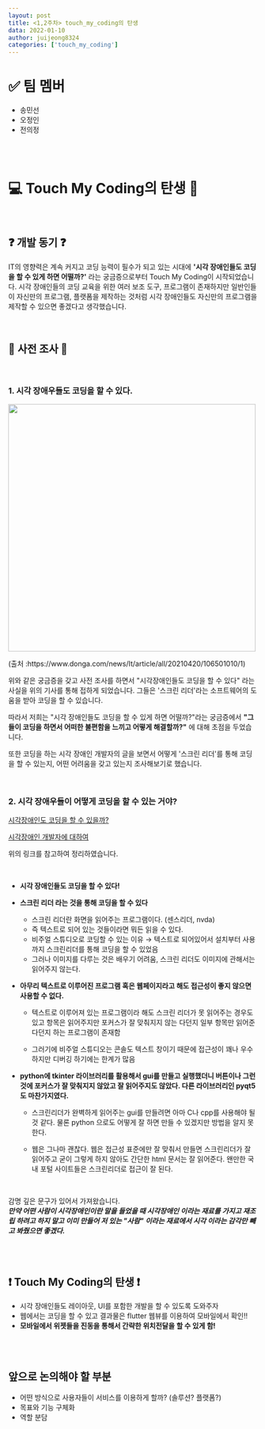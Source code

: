 ```yaml
---
layout: post
title: <1,2주차> touch_my_coding의 탄생
data: 2022-01-10
author: juijeong8324
categories: ['touch_my_coding']
---
```

# ✅ 팀 멤버        
- 송민선
- 오정인
- 전의정 

<br>
<br>

# 💻 Touch My Coding의 탄생 📱              
<br>

## ❓ 개발 동기 ❓   
IT의 영향력은 계속 커지고 코딩 능력이 필수가 되고 있는 시대에 **'시각 장애인들도 코딩을 할 수 있게 하면 어떨까?'** 라는 궁금증으로부터 Touch My Coding이 시작되었습니다. 시각 장애인들의 코딩 교육을 위한 여러 보조 도구, 프로그램이 존재하지만 일반인들이 자신만의 프로그램, 플랫폼을 제작하는 것처럼 시각 장애인들도 자신만의 프로그램을 제작할 수 있으면 좋겠다고 생각했습니다. 

<br>

## 📃 사전 조사 📃

<br>

### 1. 시각 장애우들도 코딩을 할 수 있다.
<p>      
<img src="https://user-images.githubusercontent.com/63052097/148985637-65d946bf-0e78-41c0-b43c-c7848c07bc6b.png" width=500 />
</p>        
(출처 :https://www.donga.com/news/It/article/all/20210420/106501010/1)              

위와 같은 궁금증을 갖고 사전 조사를 하면서 "시각장애인들도 코딩을 할 수 있다" 라는 사실을 위의 기사를 통해 접하게 되었습니다. 그들은 '스크린 리더'라는 소프트웨어의 도움을 받아 코딩을 할 수 있습니다.         

따라서 저희는 "시각 장애인들도 코딩을 할 수 있게 하면 어떨까?"라는 궁금증에서 **"그들이 코딩을 하면서 어떠한 불편함을 느끼고 어떻게 해결할까?"** 에 대해 초점을 두었습니다. 

또한 코딩을 하는 시각 장애인 개발자의 글을 보면서 어떻게 '스크린 리더'를 통해 코딩을 할 수 있는지, 어떤 어려움을 갖고 있는지 조사해보기로 했습니다. 

<br>

### 2. 시각 장애우들이 어떻게 코딩을 할 수 있는 거야?       

[시각장애인도 코딩을 할 수 있을까?](https://velog.io/@hdh1126/%EC%8B%9C%EA%B0%81%EC%9E%A5%EC%95%A0%EC%9D%B8%EB%8F%84-%EC%BD%94%EB%94%A9%EC%9D%84-%ED%95%A0-%EC%88%98-%EC%9E%88%EC%9D%84%EA%B9%8C)                     

[시각장애인 개발자에 대하여](https://okky.kr/article/1052733?note=2513859) 

위의 링크를 참고하여 정리하였습니다.   

<br>

- **시각 장애인들도 코딩을 할 수 있다!**
- **스크린 리더 라는 것을 통해 코딩을 할 수 있다**

    - 스크린 리더란 화면을 읽어주는 프로그램이다. (센스리더, nvda)
    - 즉 텍스트로 되어 있는 것들이라면 뭐든 읽을 수 있다. 
    - 비주얼 스튜디오로 코딩할 수 있는 이유 → 텍스트로 되어있어서 설치부터 사용까지 스크린리더를 통해 코딩을 할 수 있었음
    - 그러나 이미지를 다루는 것은 배우기 어려움, 스크린 리더도 이미지에 관해서는 읽어주지 않는다. 

- **아무리 텍스트로 이루어진 프로그램 혹은 웹페이지라고 해도 접근성이 좋지 않으면 사용할 수 없다.**

    - 텍스트로 이루어져 있는 프로그램이라 해도 스크린 리더가 못 읽어주는 경우도 있고 항목은 읽어주지만 포커스가 잘 맞춰지지 않는 다던지 일부 항목만 읽어준다던지 하는 프로그램이 존재함

   - 그러기에 비주얼 스튜디오는 콘솔도 텍스트 창이기 때문에 접근성이 꽤나 우수하지만 디버깅 하기에는 한계가 많음

- **python에 tkinter 라이브러리를 활용해서 gui를 만들고 실행했더니 버튼이나 그런 것에 포커스가 잘 맞춰지지 않았고 잘 읽어주지도 않았다. 다른 라이브러리인 pyqt5도 마찬가지였다.**

   -  스크린리더가 완벽하게 읽어주는 gui를 만들려면 아마 C나 cpp를 사용해야 될 것 같다. 물론 python 으로도 어떻게 잘 하면 만들 수 있겠지만 방법을 알지 못 한다.

   -  웹은 그나마 괜찮다. 웹은 접근성 표준에만 잘 맞춰서 만들면 스크린리더가 잘 읽어주고 굳이 그렇게 하지 않아도 간단한 html 문서는 잘 읽어준다. 왠만한 국내 포털 사이트들은 스크린리더로 접근이 잘 된다.

<br>

감명 깊은 문구가 있어서 가져왔습니다.           
***만약 어떤 사람이 시각장애인이란 말을 들었을 때 시각장애인 이라는 재료를 가지고 재조립 하려고 하지 말고 이미 만들어 저 있는 "사람" 이라는 재료에서 시각 이라는 감각만 빼고 봐줬으면 좋겠다.***        

<br>
<br>

## ❗ Touch My Coding의 탄생 ❗
- 시각 장애인들도 레이아웃, UI를 포함한 개발을 할 수 있도록 도와주자 
- 웹에서는 코딩을 할 수 있고 결과물은 flutter 웹뷰를 이용하여 모바일에서 확인!!
- **모바일에서 위젯들을 진동을 통해서 간략한 위치전달을 할 수 있게 함!**


<br>
<br>

## 앞으로 논의해야 할 부분

- 어떤 방식으로 사용자들이 서비스를 이용하게 할까? (솔루션? 플랫폼?)
- 목표와 기능 구체화
- 역할 분담 
 
